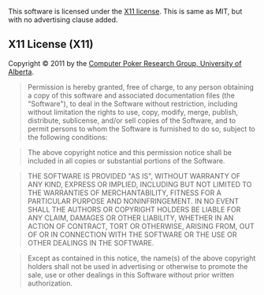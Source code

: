 This software is licensed under the [X11 license](https://spdx.org/licenses/X11.html). This is same as MIT, but with no advertising clause added.

## X11 License (X11)

Copyright &copy; 2011 by the [Computer Poker Research Group, University of Alberta](https://poker.cs.ualberta.ca/).

> Permission is hereby granted, free of charge, to any person obtaining a copy of this software and associated documentation files (the "Software"), to deal in the Software without restriction, including without limitation the rights to use, copy, modify, merge, publish, distribute, sublicense, and/or sell copies of the Software, and to permit persons to whom the Software is furnished to do so, subject to the following conditions:

> The above copyright notice and this permission notice shall be included in all copies or substantial portions of the Software.

> THE SOFTWARE IS PROVIDED "AS IS", WITHOUT WARRANTY OF ANY KIND, EXPRESS OR IMPLIED, INCLUDING BUT NOT LIMITED TO THE WARRANTIES OF MERCHANTABILITY, FITNESS FOR A PARTICULAR PURPOSE AND NONINFRINGEMENT. IN NO EVENT SHALL THE AUTHORS OR COPYRIGHT HOLDERS BE LIABLE FOR ANY CLAIM, DAMAGES OR OTHER LIABILITY, WHETHER IN AN ACTION OF CONTRACT, TORT OR OTHERWISE, ARISING FROM, OUT OF OR IN CONNECTION WITH THE SOFTWARE OR THE USE OR OTHER DEALINGS IN THE SOFTWARE.

> Except as contained in this notice, the name(s) of the above copyright holders shall not be used in advertising or otherwise to promote the sale, use or other dealings in this Software without prior written authorization.
